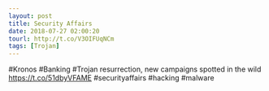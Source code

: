 ```yaml
---
layout: post
title: Security Affairs
date: 2018-07-27 02:00:20
tourl: http://t.co/V3OIFUqNCm
tags: [Trojan]
---
```

#Kronos #Banking #Trojan resurrection, new campaigns spotted in the wild
https://t.co/51dbyVFAME
#securityaffairs #hacking #malware